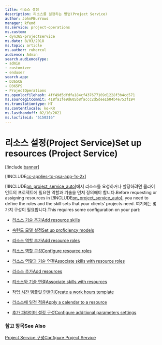 ```yaml
---
title: 리소스 설정
description: 리소스를 설정하는 방법(Project Service)
author: JohnPBurrows
manager: kfend
ms.service: project-operations
ms.custom:
- dyn365-projectservice
ms.date: 8/03/2018
ms.topic: article
ms.author: ruhercul
audience: Admin
search.audienceType:
- admin
- customizer
- enduser
search.app:
- D365CE
- D365PS
- ProjectOperations
ms.openlocfilehash: 4ff49d5dfdfa184cf437677109d1228f3b4cd571
ms.sourcegitcommit: 418fa1fe9d605b8faccc2d5dee1b04b4e753f194
ms.translationtype: HT
ms.contentlocale: ko-KR
ms.lasthandoff: 02/10/2021
ms.locfileid: "5150316"
---
```

# <a name="set-up-resources-project-service"></a><span data-ttu-id="2a8cf-103">리소스 설정(Project Service)</span><span class="sxs-lookup"><span data-stu-id="2a8cf-103">Set up resources (Project Service)</span></span>

[!include [banner](../includes/psa-now-project-operations.md)]

[!INCLUDE[cc-applies-to-psa-app-1x-2x](../includes/cc-applies-to-psa-app-1x-2x.md)]

<span data-ttu-id="2a8cf-104">[!INCLUDE[pn_project_service_auto](../includes/pn-project-service-auto.md)]에서 리소스를 요청하거나 할당하려면 클라이언트의 프로젝트에 필요한 역할과 기술을 먼저 정의해야 합니다.</span><span class="sxs-lookup"><span data-stu-id="2a8cf-104">Before requesting or assigning resources in [!INCLUDE[pn_project_service_auto](../includes/pn-project-service-auto.md)], you need to define the roles and the skill sets that your clients’ projects need.</span></span> <span data-ttu-id="2a8cf-105">여기에는 몇 가지 구성이 필요합니다.</span><span class="sxs-lookup"><span data-stu-id="2a8cf-105">This requires some configuration on your part:</span></span>  
  
-   [<span data-ttu-id="2a8cf-106">리소스 기술 추가</span><span class="sxs-lookup"><span data-stu-id="2a8cf-106">Add resource skills</span></span>](../psa/add-resource-skills.md)  
  
-   [<span data-ttu-id="2a8cf-107">숙련도 모델 설정</span><span class="sxs-lookup"><span data-stu-id="2a8cf-107">Set up proficiency models</span></span>](../psa/set-up-proficiency-models.md)  
  
-   [<span data-ttu-id="2a8cf-108">리소스 역할 추가</span><span class="sxs-lookup"><span data-stu-id="2a8cf-108">Add resource roles</span></span>](../psa/add-resource-roles.md)  
  
-   [<span data-ttu-id="2a8cf-109">리소스 역할 구성</span><span class="sxs-lookup"><span data-stu-id="2a8cf-109">Configure resource roles</span></span>](../psa/configure-resource-roles.md)  
  
-   [<span data-ttu-id="2a8cf-110">리소스 역할과 기술 연결</span><span class="sxs-lookup"><span data-stu-id="2a8cf-110">Associate skills with resource roles</span></span>](../psa/associate-skills-with-resource-roles.md)  
  
-   [<span data-ttu-id="2a8cf-111">리소스 추가</span><span class="sxs-lookup"><span data-stu-id="2a8cf-111">Add resources</span></span>](../psa/add-resources.md)  
  
-   [<span data-ttu-id="2a8cf-112">리소스와 기술 연결</span><span class="sxs-lookup"><span data-stu-id="2a8cf-112">Associate skills with resources</span></span>](../psa/associate-skills-with-resources.md)  
  
-   [<span data-ttu-id="2a8cf-113">작업 시간 템플릿 만들기</span><span class="sxs-lookup"><span data-stu-id="2a8cf-113">Create a work hours template</span></span>](../psa/create-work-hours-template.md)  
  
-   [<span data-ttu-id="2a8cf-114">리소스에 일정 적용</span><span class="sxs-lookup"><span data-stu-id="2a8cf-114">Apply a calendar to a resource</span></span>](../psa/apply-calendar-resource.md)  
  
-   [<span data-ttu-id="2a8cf-115">추가 파라미터 설정 구성</span><span class="sxs-lookup"><span data-stu-id="2a8cf-115">Configure additional parameters settings</span></span>](../psa/configure-additional-parameters-settings.md)  
  
### <a name="see-also"></a><span data-ttu-id="2a8cf-116">참고 항목</span><span class="sxs-lookup"><span data-stu-id="2a8cf-116">See Also</span></span>  
 [<span data-ttu-id="2a8cf-117">Project Service 구성</span><span class="sxs-lookup"><span data-stu-id="2a8cf-117">Configure Project Service</span></span>](../psa/configure.md)
